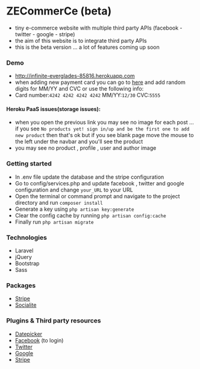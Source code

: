 # ZECommerCe (beta)
* tiny e-commerce website with multiple third party APIs (facebook - twitter - google - stripe)
* the aim of this website is to integrate third party APIs 
* this is the beta version ... a lot of features coming up soon

### Demo  
* http://infinite-everglades-85816.herokuapp.com
* when adding new payment card you can go to [here](https://stripe.com/docs/testing#cards) and add random digits for MM/YY and CVC or use the following info:
* Card number:`4242 4242 4242 4242` MM/YY:`12/30` CVC:`5555`
#### Heroku PaaS issues(storage issues):
* when you open the previous link you may see no image for each post ... if you see `No products yet! sign in/up and be the first one to add new product` then that's ok but if you see blank page move the mouse to the left under the navbar and you'll see the product
* you may see no product , profile , user and author image

### Getting started
* In .env file update the database and the stripe configuration
* Go to config/services.php and update facebook , twitter and google configuration and change `your_URL` to your URL
* Open the terminal or command prompt and navigate to the project directory and run `composer install`
* Generate a key using `php artisan key:generate`
* Clear the config cache by running `php artisan config:cache`
* Finally run `php artisan migrate`

### Technologies
* Laravel 
* jQuery 
* Bootstrap
* Sass

### Packages
* [Stripe](https://github.com/stripe/stripe-php)
* [Socialite](https://github.com/laravel/socialite)

### Plugins & Third party resources
* [Datepicker](http://api.jqueryui.com/datepicker)
* [Facebook](https://facebook.com) (to login)
* [Twitter](https://twitter.com)
* [Google](https://google.com)
* [Stripe](https://stripe.com)


